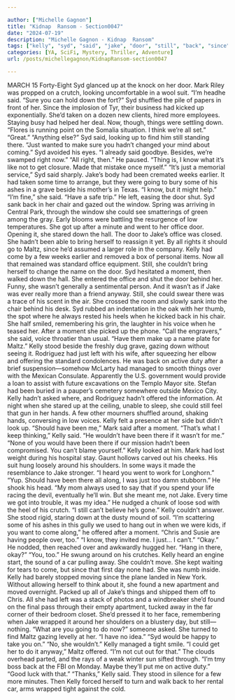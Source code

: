 ```yaml
---

author: ["Michelle Gagnon"]
title: "Kidnap  Ransom - Section0047"
date: "2024-07-19"
description: "Michelle Gagnon - Kidnap  Ransom"
tags: ["kelly", "syd", "said", "jake", "door", "still", "back", "since", "thing", "could", "office", "moment", "around", "mark", "crutch", "new", "right", "know", "left", "chair", "maltz", "come", "voice", "stood", "would"]
categories: [YA, SciFi, Mystery, Thriller, Adventure]
url: /posts/michellegagnon/KidnapRansom-section0047

---
```



MARCH 15
Forty-Eight
Syd glanced up at the knock on her door. Mark Riley was propped on a crutch, looking uncomfortable in a wool suit.
“I’m headhe said. “Sure you can hold down the fort?”
Syd shuffled the pile of papers in front of her. Since the implosion of Tyr, their business had kicked up exponentially. She’d taken on a dozen new clients, hired more employees. Staying busy had helped her deal. Now, though, things were settling down. “Flores is running point on the Somalia situation. I think we’re all set.”
“Great.”
“Anything else?” Syd said, looking up to find him still standing there.
“Just wanted to make sure you hadn’t changed your mind about coming.”
Syd avoided his eyes. “I already said goodbye. Besides, we’re swamped right now.”
“All right, then.” He paused. “Thing is, I know what it’s like not to get closure. Made that mistake once myself.”
“It’s just a memorial service,” Syd said sharply. Jake’s body had been cremated weeks earlier. It had taken some time to arrange, but they were going to bury some of his ashes in a grave beside his mother’s in Texas.
“I know, but it might help.”
“I’m fine,” she said. “Have a safe trip.”
He left, easing the door shut. Syd sank back in her chair and gazed out the window. Spring was arriving in Central Park, through the window she could see smatterings of green among the gray. Early blooms were battling the resurgence of low temperatures. She got up after a minute and went to her office door. Opening it, she stared down the hall.
The door to Jake’s office was closed. She hadn’t been able to bring herself to reassign it yet. By all rights it should go to Maltz, since he’d assumed a larger role in the company. Kelly had come by a few weeks earlier and removed a box of personal items. Now all that remained was standard office equipment. Still, she couldn’t bring herself to change the name on the door.
Syd hesitated a moment, then walked down the hall. She entered the office and shut the door behind her. Funny, she wasn’t generally a sentimental person. And it wasn’t as if Jake was ever really more than a friend anyway. Still, she could swear there was a trace of his scent in the air. She crossed the room and slowly sank into the chair behind his desk.
Syd rubbed an indentation in the oak with her thumb, the spot where he always rested his heels when he kicked back in his chair. She half smiled, remembering his grin, the laughter in his voice when he teased her.
After a moment she picked up the phone. “Call the engravers,” she said, voice throatier than usual. “Have them make up a name plate for Maltz.”
Kelly stood beside the freshly dug grave, gazing down without seeing it. Rodriguez had just left with his wife, after squeezing her elbow and offering the standard condolences. He was back on active duty after a brief suspension—somehow McLarty had managed to smooth things over with the Mexican Consulate. Apparently the U.S. government would provide a loan to assist with future excavations on the Templo Mayor site.
Stefan had been buried in a pauper’s cemetery somewhere outside Mexico City. Kelly hadn’t asked where, and Rodriguez hadn’t offered the information. At night when she stared up at the ceiling, unable to sleep, she could still feel that gun in her hands.
A few other mourners shuffled around, shaking hands, conversing in low voices. Kelly felt a presence at her side but didn’t look up.
“Should have been me,” Mark said after a moment.
“That’s what I keep thinking,” Kelly said. “He wouldn’t have been there if it wasn’t for me.”
“None of you would have been there if our mission hadn’t been compromised. You can’t blame yourself.”
Kelly looked at him. Mark had lost weight during his hospital stay. Gaunt hollows carved out his cheeks. His suit hung loosely around his shoulders. In some ways it made the resemblance to Jake stronger.
“I heard you went to work for Longhorn.”
“Yup. Should have been there all along, I was just too damn stubborn.” He shook his head. “My mom always used to say that if you spend your life racing the devil, eventually he’ll win. But she meant me, not Jake. Every time we got into trouble, it was my idea.” He nudged a chunk of loose sod with the heel of his crutch. “I still can’t believe he’s gone.”
Kelly couldn’t answer. She stood rigid, staring down at the dusty mound of soil.
“I’m scattering some of his ashes in this gully we used to hang out in when we were kids, if you want to come along,” he offered after a moment. “Chris and Susie are having people over, too.”
“I know, they invited me. I just… I can’t.”
“Okay.” He nodded, then reached over and awkwardly hugged her. “Hang in there, okay?”
“You, too.”
He swung around on his crutches. Kelly heard an engine start, the sound of a car pulling away. She couldn’t move. She kept waiting for tears to come, but since that first day none had. She was numb inside. Kelly had barely stopped moving since the plane landed in New York. Without allowing herself to think about it, she found a new apartment and moved overnight. Packed up all of Jake’s things and shipped them off to Chris. All she had left was a stack of photos and a windbreaker she’d found on the final pass through their empty apartment, tucked away in the far corner of their bedroom closet. She’d pressed it to her face, remembering when Jake wrapped it around her shoulders on a blustery day, but still—nothing.
“What are you going to do now?” someone asked.
She turned to find Maltz gazing levelly at her. “I have no idea.”
“Syd would be happy to take you on.”
“No, she wouldn’t.” Kelly managed a tight smile.
“I could get her to do it anyway,” Maltz offered.
“I’m not cut out for that.” The clouds overhead parted, and the rays of a weak winter sun sifted through. “I’m tmy boss back at the FBI on Monday. Maybe they’ll put me on active duty.”
“Good luck with that.”
“Thanks,” Kelly said.
They stood in silence for a few more minutes. Then Kelly forced herself to turn and walk back to her rental car, arms wrapped tight against the cold.
